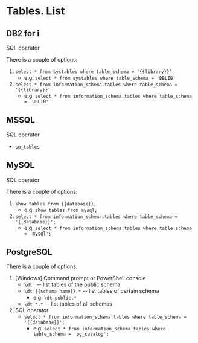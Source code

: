 # Tables. List

## DB2 for i

SQL operator

There is a couple of options:
1. `select * from systables where table_schema = '{{library}}'`
    * e.g. `select * from systables where table_schema = 'DBLIB'`
2. `select * from information_schema.tables where table_schema = '{{library}}'`
    * e.g. `select * from information_schema.tables where table_schema = 'DBLIB'`



## MSSQL

SQL operator

* `sp_tables`



## MySQL

SQL operator

There is a couple of options:
1. `show tables from {{database}};`
    * e.g. `show tables from mysql;`
2. `select * from information_schema.tables where table_schema = '{{database}}';`
    * e.g. `select * from information_schema.tables where table_schema = 'mysql';`



## PostgreSQL

There is a couple of options:
1. \[Windows\] Command prompt or PowerShell console
    * `\dt ` -- list tables of the public schema
    * `\dt {{schema name}}.*` -- list tables of certain schema
        * e.g. `\dt public.*`
    * `\dt *.*` -- list tables of all schemas
2. SQL operator
    * `select * from information_schema.tables where table_schema = '{{database}}';`
        * e.g. `select * from information_schema.tables where table_schema = 'pg_catalog';`